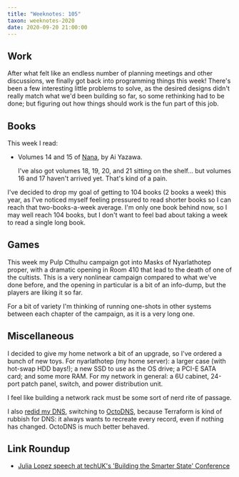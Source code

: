 ```yaml
---
title: "Weeknotes: 105"
taxon: weeknotes-2020
date: 2020-09-20 21:00:00
---
```


## Work

After what felt like an endless number of planning meetings and other
discussions, we finally got back into programming things this week!
There's been a few interesting little problems to solve, as the
desired designs didn't really match what we'd been building so far, so
some rethinking had to be done; but figuring out how things should
work is the fun part of this job.


## Books

This week I read:

- Volumes 14 and 15 of [Nana][], by Ai Yazawa.

  I've also got volumes 18, 19, 20, and 21 sitting on the shelf... but
  volumes 16 and 17 haven't arrived yet.  That's kind of a pain.

I've decided to drop my goal of getting to 104 books (2 books a week)
this year, as I've noticed myself feeling pressured to read shorter
books so I can reach that two-books-a-week average.  I'm only one book
behind now, so I may well reach 104 books, but I don't want to feel
bad about taking a week to read a single long book.

[Nana]: https://en.wikipedia.org/wiki/Nana_(manga)


## Games

This week my Pulp Cthulhu campaign got into Masks of Nyarlathotep
proper, with a dramatic opening in Room 410 that lead to the death of
one of the cultists.  This is a very nonlinear campaign compared to
what we've done before, and the opening in particular is a bit of an
info-dump, but the players are liking it so far.

For a bit of variety I'm thinking of running one-shots in other
systems between each chapter of the campaign, as it is a very long
one.


## Miscellaneous

I decided to give my home network a bit of an upgrade, so I've ordered
a bunch of new toys.  For nyarlathotep (my home server): a larger case
(with hot-swap HDD bays!); a new SSD to use as the OS drive; a PCI-E
SATA card; and some more RAM.  For my network in general: a 6U
cabinet, 24-port patch panel, switch, and power distribution unit.

I feel like building a network rack must be some sort of nerd rite of
passage.

I also [redid my DNS][], switching to [OctoDNS][], because Terraform
is kind of rubbish for DNS: it always wants to recreate every record,
even if nothing has changed.  OctoDNS is much better behaved.

[redid my DNS]: https://github.com/barrucadu/awsfiles/pull/1
[OctoDNS]: https://github.com/github/octodns

## Link Roundup

- [Julia Lopez speech at techUK's 'Building the Smarter State' Conference](https://www.gov.uk/government/speeches/julia-lopez-speech-at-techuks-building-the-smarter-state-conference)
